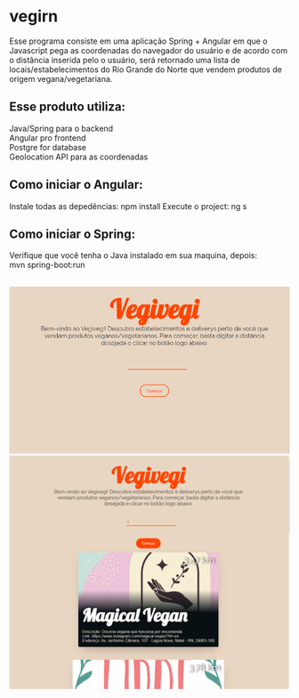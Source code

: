 # vegirn
Esse programa consiste em uma aplicação Spring + Angular em que o Javascript pega as coordenadas do navegador do usuário e de acordo com o distância inserida pelo o usuário, será retornado uma lista de locais/estabelecimentos do Rio Grande do Norte que vendem produtos de origem vegana/vegetariana.

<h2>Esse produto utiliza: </h2>
  Java/Spring para o backend<br>
  Angular pro frontend<br>
  Postgre for database<br>
  Geolocation API para as coordenadas

<h2>Como iniciar o Angular:</h2> 

Instale todas as depedências:
npm install
Execute o project:
ng s

<h2>Como iniciar o Spring:</h2>
Verifique que você tenha o Java instalado em sua maquina, depois:<br>
mvn spring-boot:run<br>
<br>

![landpage](images/vegi1.png)
<br>
![lista](images/vegi2.png)

